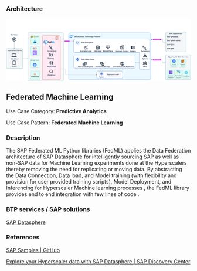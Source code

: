 <!-- dc-ref-arch-metadata : 
    {
        "id": "ref-arch-fedml",
        "name": "Federated Machine Learning",
        "shortDescription": "The SAP Federated ML Python libraries (FedML) applies the Data Federation architecture of SAP Datasphere for intelligently sourcing SAP as well as non-SAP data for Machine Learning experiments done at the Hyperscalers thereby removing the need for replicating or moving data.",
        "archDiagramLink": "images/fedml.png",
        "tags": "Data Analytics, Cross, Cloud",
        "category": "Data Analytics",
        "labels": "Data Analytics, Cross, Cloud"
    }
dc-ref-arch-metadata  -->
### Architecture

![BTP Solution Architecture](images/fedml.png)

<!-- dc-ref-arch-detail-page-start -->

## **Federated Machine Learning**

Use Case Category: **Predictive Analytics**

Use Case Pattern: **Federated Machine Learning**

### Description

The SAP Federated ML Python libraries (FedML) applies the Data Federation architecture of SAP Datasphere for intelligently sourcing SAP as well as non-SAP data for Machine Learning experiments done at the Hyperscalers thereby removing the need for replicating or moving data. By abstracting the Data Connection, Data load, and Model training (with flexibility and provision for user provided training scripts), Model Deployment, and Inferencing for Hyperscaler Machine learning processes , the FedML library provides end to end integration with few lines of code .

<!-- dc-ref-arch-detail-page-end -->

### BTP services / SAP solutions
<!-- dc-ref-arch-services-start -->
[SAP Datasphere](https://discovery-center.cloud.sap/#/serviceCatalog/sap-datasphere?region=all) <!-- dc-svc-metadata: {"isPrimary": "true"} dc-svc-metadata -->
<!-- dc-ref-arch-services-end -->
### References
<!-- dc-ref-arch-resources-start -->
[SAP Samples | GitHub ](https://github.com/SAP-samples/data-warehouse-cloud-fedml)
<!-- dc-ref-arch-resources-end -->
<!-- dc-ref-arch-related-missions-start -->
[Explore your Hyperscaler data with SAP Datasphere | SAP Discovery Center](https://discovery-center.cloud.sap/missiondetail/3656/3699/)
<!-- dc-ref-arch-related-missions-end -->
